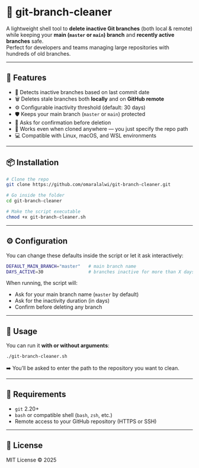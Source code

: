 # 🧹 git-branch-cleaner

A lightweight shell tool to **delete inactive Git branches** (both local & remote)  
while keeping your **main (`master` or `main`) branch** and **recently active branches** safe.  
Perfect for developers and teams managing large repositories with hundreds of old branches.

---

## 🚀 Features

- 🧠 Detects inactive branches based on last commit date  
- 🗑️ Deletes stale branches both **locally** and on **GitHub remote**  
- ⚙️ Configurable inactivity threshold (default: 30 days)  
- 🛡️ Keeps your main branch (`master` or `main`) protected  
- 💬 Asks for confirmation before deletion  
- 🧩 Works even when cloned anywhere — you just specify the repo path  
- 💻 Compatible with Linux, macOS, and WSL environments  

---

## 📦 Installation

```bash
# Clone the repo
git clone https://github.com/omaralalwi/git-branch-cleaner.git

# Go inside the folder
cd git-branch-cleaner

# Make the script executable
chmod +x git-branch-cleaner.sh
````

---

## ⚙️ Configuration

You can change these defaults inside the script or let it ask interactively:

```bash
DEFAULT_MAIN_BRANCH="master"   # main branch name
DAYS_ACTIVE=30                 # branches inactive for more than X days will be deleted
```

When running, the script will:

* Ask for your main branch name (`master` by default)
* Ask for the inactivity duration (in days)
* Confirm before deleting any branch

---

## 🧩 Usage

You can run it **with or without arguments**:

```bash
./git-branch-cleaner.sh
```
➡️ You’ll be asked to enter the path to the repository you want to clean.

---

## 🧰 Requirements

* `git` 2.20+
* `bash` or compatible shell (`bash`, `zsh`, etc.)
* Remote access to your GitHub repository (HTTPS or SSH)

---

## 📜 License

MIT License © 2025
